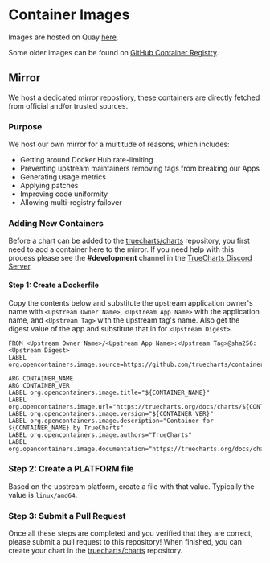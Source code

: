 # Container Images

Images are hosted on Quay [here](https://quay.io/organization/truecharts).

Some older images can be found on [GitHub Container Registry](https://github.com/orgs/truecharts/packages?ecosystem=container&visibility=public).


## Mirror

We host a dedicated mirror repostiory, these containers are directly fetched from official and/or trusted sources.

### Purpose

We host our own mirror for a multitude of reasons, which includes:

- Getting around Docker Hub rate-limiting
- Preventing upstream maintainers removing tags from breaking our Apps
- Generating usage metrics
- Applying patches
- Improving code uniformity
- Allowing multi-registry failover

### Adding New Containers
Before a chart can be added to the [truecharts/charts](https://github.com/truecharts/charts) repository, you first need to add a container here to the mirror. If you need help with this process please see the **#development** channel in the [TrueCharts Discord Server](https://discord.gg/tVsPTHWTtr).

#### Step 1: Create a Dockerfile
Copy the contents below and substitute the upstream application owner's name with `<Upstream Owner Name>`, `<Upstream App Name>` with the application name, and `<Upstream Tag>` with the upstream tag's name. Also get the digest value of the app and substitute that in for `<Upstream Digest>`.


``` Update Highlighted Row #1
FROM <Upstream Owner Name>/<Upstream App Name>:<Upstream Tag>@sha256:<Upstream Digest>
LABEL org.opencontainers.image.source=https://github.com/truecharts/containers

ARG CONTAINER_NAME
ARG CONTAINER_VER
LABEL org.opencontainers.image.title="${CONTAINER_NAME}"
LABEL org.opencontainers.image.url="https://truecharts.org/docs/charts/${CONTAINER_NAME}"
LABEL org.opencontainers.image.version="${CONTAINER_VER}"
LABEL org.opencontainers.image.description="Container for ${CONTAINER_NAME} by TrueCharts"
LABEL org.opencontainers.image.authors="TrueCharts"
LABEL org.opencontainers.image.documentation="https://truecharts.org/docs/charts/${CONTAINER_NAME}"
```

### Step 2: Create a PLATFORM file
Based on the upstream platform, create a file with that value. Typically the value is `linux/amd64`.

### Step 3: Submit a Pull Request
Once all these steps are completed and you verified that they are correct, please submit a pull request to this repository! When finished, you can create your chart in the [truecharts/charts](https://github.com/truecharts/charts) repository.
